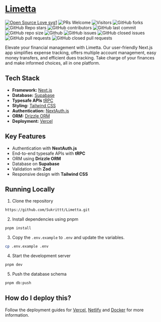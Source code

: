 # [Limetta](https://limetta.in)

 <p>

[![Open Source Love svg1](https://badges.frapsoft.com/os/v1/open-source.svg?v=103)](https://github.com/ellerbrock/open-source-badges/)
![PRs Welcome](https://img.shields.io/badge/PRs-welcome-brightgreen.svg?style=flat)
![Visitors](https://api.visitorbadge.io/api/visitors?path=Sukrittt%2FLimetta%20&countColor=%23263759&style=flat)
![GitHub forks](https://img.shields.io/github/forks/Sukrittt/Limetta)
![GitHub Repo stars](https://img.shields.io/github/stars/Sukrittt/Limetta)
![GitHub contributors](https://img.shields.io/github/contributors/Sukrittt/Limetta)
![GitHub last commit](https://img.shields.io/github/last-commit/Sukrittt/Limetta)
![GitHub repo size](https://img.shields.io/github/repo-size/Sukrittt/Limetta)
![Github](https://img.shields.io/github/license/Sukrittt/Limetta)
![GitHub issues](https://img.shields.io/github/issues/Sukrittt/Limetta)
![GitHub closed issues](https://img.shields.io/github/issues-closed-raw/Sukrittt/Limetta)
![GitHub pull requests](https://img.shields.io/github/issues-pr/Sukrittt/Limetta)
![GitHub closed pull requests](https://img.shields.io/github/issues-pr-closed/Sukrittt/Limetta)

 </p>
 
Elevate your financial management with Limetta. Our user-friendly Next.js app simplifies expense tracking, offers multiple account management, easy money transfers, and efficient dues tracking. Take charge of your finances and make informed choices, all in one platform.

## Tech Stack

- **Framework:** [Next.js](https://nextjs.org)
- **Database:** [Supabase](https://supabase.com)
- **Typesafe APIs** [tRPC](https://trpc.io/)
- **Styling:** [Tailwind CSS](https://tailwindcss.com)
- **Authentication:** [NextAuth.js](https://next-auth.js.org/)
- **ORM:** [Drizzle ORM](https://orm.drizzle.team/)
- **Deployment:** [Vercel](https://vercel.com/dashboard)

## Key Features

- Authentication with **NextAuth.js**
- End-to-end typesafe APIs with **tRPC**
- ORM using **Drizzle ORM**
- Database on **Supabase**
- Validation with **Zod**
- Responsive design with **Tailwind CSS**

## Running Locally

1. Clone the repository

```bash
https://github.com/Sukrittt/Limetta.git
```

2. Install dependencies using pnpm

```bash
pnpm install
```

3. Copy the `.env.example` to `.env` and update the variables.

```bash
cp .env.example .env
```

4. Start the development server

```bash
pnpm dev
```

5. Push the database schema

```bash
pnpm db:push
```

## How do I deploy this?

Follow the deployment guides for [Vercel](https://create.t3.gg/en/deployment/vercel), [Netlify](https://create.t3.gg/en/deployment/netlify) and [Docker](https://create.t3.gg/en/deployment/docker) for more information.
